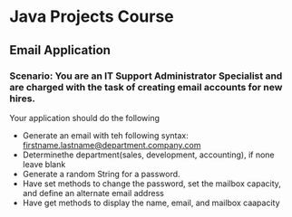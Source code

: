 # Java Projects Course

## Email Application 

### Scenario: You are an IT Support Administrator Specialist and are charged with the task of creating email accounts for new hires. 
Your application should do the following
- Generate an email with teh following syntax: firstname.lastname@department.company.com
- Determinethe department(sales, development, accounting), if none leave blank
- Generate a random String for a password.
- Have set methods to change the password, set the mailbox capacity, and define an alternate email address
- Have get methods to display the name, email, and mailbox caapacity
  
